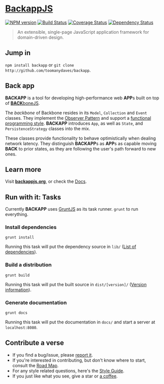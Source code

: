 # [BackappJS](http://backbonejs.org) #
[![NPM version][npm-image]][npm-url]
[![Build Status][travis-image]][travis-url]
[![Coverage Status][coveralls-image]][coveralls-url]
[![Dependency Status][depstat-image]][depstat-url] 
> An extensible, single-page JavaScript application framework for domain-driven design.

## Jump in ##
`npm install backapp` or `git clone http://github.com/toomanydaves/backapp`.

## Back app ##
**BACKAPP** is a tool for developing high-performance web **APP**s built on top of
[**BACK**boneJS](http://backbonejs.org).

The *backbone* of Backbone resides in its `Model`, `Collection` and  `Event` classes.
They implement the [Observer Pattern](http://en.wikipedia.org/wiki/Observer_pattern)
and support a [functional programming style](http://en.wikipedia.org/wiki/Functional_programming).
**BACKAPP** introduces `App`, as well as `State`, and `PersistenceStrategy` classes into the mix.

These classes provide functionality to behave optimistically when dealing network latency. 
They distinguish **BACKAPP**s as **APP**s as capable moving **BACK** to prior states,
as they are following the user's path forward to new ones.

## Learn more ##
Visit **[backappjs.org](http://backappjs.org)**, or check the
[Docs](http://toomanydaves.github.io/backapp/docs).

## Run with it: Tasks ##
Currently **BACKAPP** uses [GruntJS](http://gruntjs.com) as its task runner.
`grunt` to run everything.

### Install dependencies ###
`grunt install`

Running this task will put the dependency source in `lib/`
([List of dependencies](https://github.com/toomanydaves/backapp/blob/master/bower.json)).

### Build a distribution ###
`grunt build`

Running this task will put the built source in `dist/[version]/`
([Version information](https://github.com/toomanydaves/backapp/blob/master/package.json)).

### Generate documentation ###
`grunt docs`

Running this task will put the documentation in `docs/` and start a server at `localhost:8080`.

## Contribute a verse ##
* If you find a bug/issue, please [report it][backapp-issues-url].
* If you're interested in contributing, but don't know where to start, consult the [Road Map][backapp-road-map-url].
* For any style related questions, here's the [Style Guide][backapp-style-guide-url].
* If you just like what you see, give a star or [a coffee][backapp-pledges-url].

[backapp-issues-url]: http://github.com/toomanydaves/backapp/issues?labels=bug
[backapp-pledges-url]: https://pledgie.com/campaigns/24553
[backapp-road-map-url]: http://trello.com/toomanydaves/backapp
[backapp-style-guide-url]: http://toomanydaves.github.io/backapp/style-guide

[npm-url]: https://npmjs.org/package/backapp
[npm-image]: https://badge.fury.io/js/backapp.png
[travis-url]: https://travis-ci.org/toomanydaves/backapp
[travis-image]: https://travis-ci.org/toomanydaves/backapp.png
[depstat-url]: https://david-dm.org/toomanydaves/backapp
[depstat-image]: https://david-dm.org/toomanydaves/backapp.png
[coveralls-url]: https://coveralls.io/r/toomanydaves/backapp
[coveralls-image]: https://coveralls.io/repos/toomanydaves/backapp/badge.png
